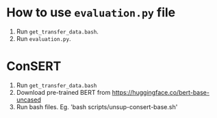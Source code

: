 # How to use `evaluation.py` file

1. Run `get_transfer_data.bash`.
2. Run `evaluation.py`.




# ConSERT

1. Run `get_transfer_data.bash`
2. Download pre-trained BERT from https://huggingface.co/bert-base-uncased
3. Run bash files.   Eg. 'bash scripts/unsup-consert-base.sh'
